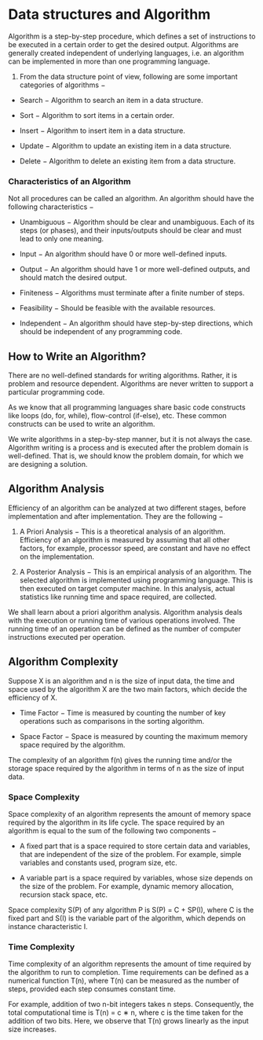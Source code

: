 # Data structures and Algorithm

Algorithm is a step-by-step procedure, which defines a set of instructions to be executed in a certain order to get the desired output. Algorithms are generally created independent of underlying languages, i.e. an algorithm can be implemented in more than one programming language.

1. From the data structure point of view, following are some important categories of algorithms −

- Search − Algorithm to search an item in a data structure.

- Sort − Algorithm to sort items in a certain order.

- Insert − Algorithm to insert item in a data structure.

- Update − Algorithm to update an existing item in a data structure.

- Delete − Algorithm to delete an existing item from a data structure.

### Characteristics of an Algorithm
Not all procedures can be called an algorithm. An algorithm should have the following characteristics −

- Unambiguous − Algorithm should be clear and unambiguous. Each of its steps (or phases), and their inputs/outputs should be clear and must lead to only one meaning.

- Input − An algorithm should have 0 or more well-defined inputs.

- Output − An algorithm should have 1 or more well-defined outputs, and should match the desired output.

- Finiteness − Algorithms must terminate after a finite number of steps.

- Feasibility − Should be feasible with the available resources.

- Independent − An algorithm should have step-by-step directions, which should be independent of any programming code.

## How to Write an Algorithm?
There are no well-defined standards for writing algorithms. Rather, it is problem and resource dependent. Algorithms are never written to support a particular programming code.

As we know that all programming languages share basic code constructs like loops (do, for, while), flow-control (if-else), etc. These common constructs can be used to write an algorithm.

We write algorithms in a step-by-step manner, but it is not always the case. Algorithm writing is a process and is executed after the problem domain is well-defined. That is, we should know the problem domain, for which we are designing a solution.


## Algorithm Analysis
Efficiency of an algorithm can be analyzed at two different stages, before implementation and after implementation. They are the following −

1. A Priori Analysis − This is a theoretical analysis of an algorithm. Efficiency of an algorithm is measured by assuming that all other factors, for example, processor speed, are constant and have no effect on the implementation.

2. A Posterior Analysis − This is an empirical analysis of an algorithm. The selected algorithm is implemented using programming language. This is then executed on target computer machine. In this analysis, actual statistics like running time and space required, are collected.

We shall learn about a priori algorithm analysis. Algorithm analysis deals with the execution or running time of various operations involved. The running time of an operation can be defined as the number of computer instructions executed per operation.

## Algorithm Complexity
Suppose X is an algorithm and n is the size of input data, the time and space used by the algorithm X are the two main factors, which decide the efficiency of X.

- Time Factor − Time is measured by counting the number of key operations such as comparisons in the sorting algorithm.

- Space Factor − Space is measured by counting the maximum memory space required by the algorithm.

The complexity of an algorithm f(n) gives the running time and/or the storage space required by the algorithm in terms of n as the size of input data.

### Space Complexity
Space complexity of an algorithm represents the amount of memory space required by the algorithm in its life cycle. The space required by an algorithm is equal to the sum of the following two components −

- A fixed part that is a space required to store certain data and variables, that are independent of the size of the problem. For example, simple variables and constants used, program size, etc.

- A variable part is a space required by variables, whose size depends on the size of the problem. For example, dynamic memory allocation, recursion stack space, etc.

Space complexity S(P) of any algorithm P is S(P) = C + SP(I), where C is the fixed part and S(I) is the variable part of the algorithm, which depends on instance characteristic I.

### Time Complexity
Time complexity of an algorithm represents the amount of time required by the algorithm to run to completion. Time requirements can be defined as a numerical function T(n), where T(n) can be measured as the number of steps, provided each step consumes constant time.

For example, addition of two n-bit integers takes n steps. Consequently, the total computational time is T(n) = c ∗ n, where c is the time taken for the addition of two bits. Here, we observe that T(n) grows linearly as the input size increases.